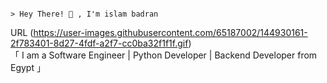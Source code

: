                                                                                                                             > Hey There! 👋 , I'm islam badran
URL (https://user-images.githubusercontent.com/65187002/144930161-2f783401-8d27-4fdf-a2f7-cc0ba32f1f1f.gif)                                                        
                                                                                         「 I am a Software Engineer | Python Developer | Backend Developer from Egypt 」



                                     
